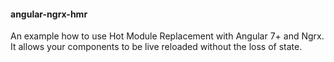 #### angular-ngrx-hmr

An example how to use Hot Module Replacement with Angular 7+ and Ngrx. It allows your components to be live reloaded without the loss of state. 
